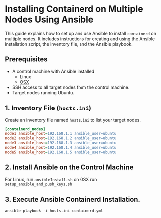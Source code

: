 # Installing Containerd on Multiple Nodes Using Ansible

This guide explains how to set up and use Ansible to install `containerd` on multiple nodes. It includes instructions for creating and using the Ansible installation script, the inventory file, and the Ansible playbook.

## Prerequisites

- A control machine with Ansible installed
  - Linux
  - [OSX](ansibleOSX/README.md)
- SSH access to all target nodes from the control machine.
- Target nodes running Ubuntu.

## 1. **Inventory File (`hosts.ini`)**

   Create an inventory file named `hosts.ini` to list your target nodes.

   ```ini
   [containerd_nodes]
   node1 ansible_host=192.168.1.1 ansible_user=ubuntu
   node2 ansible_host=192.168.1.2 ansible_user=ubuntu
   node3 ansible_host=192.168.1.3 ansible_user=ubuntu
   node4 ansible_host=192.168.1.4 ansible_user=ubuntu
   node5 ansible_host=192.168.1.5 ansible_user=ubuntu
```
   
## 2. Install Ansible on the Control Machine

For Linux, run `ansibleInstall.sh` on OSX run `setup_ansible_and_push_keys.sh` 

## 3. Execute Ansible Containerd Installation.
`ansible-playbook -i hosts.ini containerd.yml`

